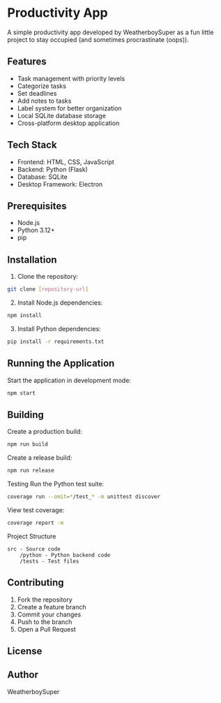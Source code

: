 # Productivity App

A simple productivity app developed by WeatherboySuper as a fun little project to stay occupied (and sometimes procrastinate (oops)).

## Features

- Task management with priority levels
- Categorize tasks
- Set deadlines
- Add notes to tasks
- Label system for better organization
- Local SQLite database storage
- Cross-platform desktop application

## Tech Stack

- Frontend: HTML, CSS, JavaScript
- Backend: Python (Flask)
- Database: SQLite
- Desktop Framework: Electron

## Prerequisites

- Node.js
- Python 3.12+
- pip

## Installation

1. Clone the repository:
```sh
git clone [repository-url]
```

2. Install Node.js dependencies:
```sh
npm install
```

3. Install Python dependencies:
```sh
pip install -r requirements.txt
```

## Running the Application
Start the application in development mode:
```sh
npm start
```

## Building
Create a production build:
```sh
npm run build
```

Create a release build:
```sh
npm run release
```

Testing
Run the Python test suite:
```sh
coverage run --omit=*/test_* -m unittest discover
```

View test coverage:
```sh
coverage report -m
```

Project Structure
    
    src - Source code
        /python - Python backend code
        /tests - Test files

## Contributing
1. Fork the repository
2. Create a feature branch
3. Commit your changes
4. Push to the branch
5. Open a Pull Request

## License


## Author
WeatherboySuper 